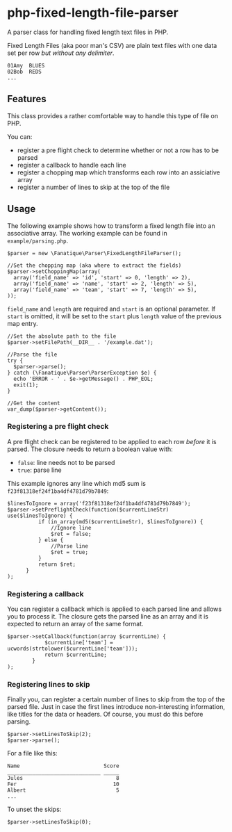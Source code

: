 php-fixed-length-file-parser
============================

A parser class for handling fixed length text files in PHP.

Fixed Length Files (aka poor man's CSV) are plain text files with one data set per row
_but without any delimiter_.

    01Amy  BLUES
    02Bob  REDS 
    ...

## Features ##

This class provides a rather comfortable way to handle this type of file on PHP.

You can:

- register a pre flight check to determine whether or not a row has to be parsed
- register a callback to handle each line
- register a chopping map which transforms each row into an assiciative array
- register a number of lines to skip at the top of the file


## Usage ##

The following example shows how to transform a fixed length file into an associative array.
The working example can be found in `example/parsing.php`.

    $parser = new \Fanatique\Parser\FixedLengthFileParser();

    //Set the chopping map (aka where to extract the fields)
    $parser->setChoppingMap(array(
      array('field_name' => 'id', 'start' => 0, 'length' => 2),
      array('field_name' => 'name', 'start' => 2, 'length' => 5),
      array('field_name' => 'team', 'start' => 7, 'length' => 5),
    ));

``field_name`` and ``length`` are required and ``start`` is an optional parameter. If ``start`` is omitted, it will be set to the ``start`` plus ``length`` value of the previous map entry.

    //Set the absolute path to the file
    $parser->setFilePath(__DIR__ . '/example.dat');
    
    //Parse the file
    try {
      $parser->parse();
    } catch (\Fanatique\Parser\ParserException $e) {
      echo 'ERROR - ' . $e->getMessage() . PHP_EOL;
      exit(1);
    }
    
    //Get the content
    var_dump($parser->getContent());

### Registering a pre flight check ###

A pre flight check can be registered to be applied to each row *before* it is parsed.
The closure needs to return a boolean value with:

- `false`: line needs not to be parsed
- `true`: parse line 

This example ignores any line which md5 sum is `f23f81318ef24f1ba4df4781d79b7849`:

    $linesToIgnore = array('f23f81318ef24f1ba4df4781d79b7849');
    $parser->setPreflightCheck(function($currentLineStr) use($linesToIgnore) {
              if (in_array(md5($currentLineStr), $linesToIgnore)) {
                  //Ignore line
                  $ret = false;
              } else {
                  //Parse line
                  $ret = true;
              }
              return $ret;
          }
    );

### Registering a callback ###

You can register a callback which is applied to each parsed line and allows you to process it.
The closure gets the parsed line as an array and it is expected to return an array of the same format.

    $parser->setCallback(function(array $currentLine) {
                $currentLine['team'] = ucwords(strtolower($currentLine['team']));
                return $currentLine;
            }
    );

### Registering lines to skip ###

Finally you, can register a certain number of lines to skip from the top of the parsed file. Just in case 
the first lines introduce non-interesting information, like titles for the data or headers. Of course, you must do this before parsing.

    $parser->setLinesToSkip(2);
    $parser->parse();

For a file like this:

```
Name                           Score
______________________________ _____
Jules                              8
Fer                               10
Albert                             5
...
```

To unset the skips:

    $parser->setLinesToSkip(0);
    